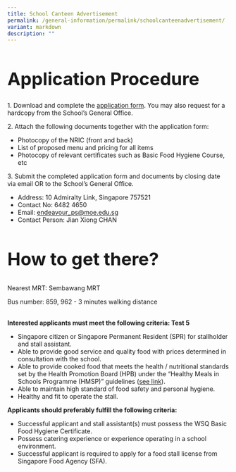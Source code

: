 ```yaml
---
title: School Canteen Advertisement
permalink: /general-information/permalink/schoolcanteenadvertisement/
variant: markdown
description: ""
---
```

<h1 style="font-size: 40px;">Application Procedure</h1>
<p>
		1. Download and complete the <a download="" href="application_form.pdf">application form</a>. You may also request for a hardcopy from the School’s General Office.
</p>
<p>
		2. Attach the following documents together with the application form:
		</p><ul>
				<li>Photocopy of the NRIC (front and back)</li>
				<li>List of proposed menu and pricing for all items</li>
				<li>Photocopy of relevant certificates such as Basic Food Hygiene Course, etc</li>
		</ul>
<p></p>
<p>
		3. Submit the completed application form and documents by closing date via email OR to the School’s General Office.
		</p><ul>
				<li>Address: 10 Admiralty Link, Singapore 757521</li>
				<li>Contact No: 6482 4650</li>
				<li>Email: <a href="mailto:endeavour_ps@moe.edu.sg">endeavour_ps@moe.edu.sg</a></li>
				<li>Contact Person: Jian Xiong CHAN</li>
		</ul>
<p></p>
<h2 style="font-size: 40px;">How to get there?</h2>
<p>Nearest MRT: Sembawang MRT </p>
<p>Bus number: 859, 962 - 3 minutes walking distance</p><br>
<strong>Interested applicants must meet the following criteria: Test 5</strong>
<ul>
		<li>Singapore citizen or Singapore Permanent Resident (SPR) for stallholder and stall assistant.</li>
		<li>Able to provide good service and quality food with prices determined in consultation with the school.</li>
		<li>Able to provide cooked food that meets the health / nutritional standards set by the Health Promotion Board (HPB) under the “Healthy Meals in Schools Programme (HMSP)” guidelines (<a href="https://www.hpb.gov.sg/schools/school-programmes/healthy-meals-in-schools-programme">see link</a>).</li>
		<li>Able to maintain high standard of food safety and personal hygiene.</li>
		<li>Healthy and fit to operate the stall.</li>
</ul>
<strong>Applicants should preferably fulfill the following criteria:</strong>
<ul>
		<li>Successful applicant and stall assistant(s) must possess the WSQ Basic Food Hygiene Certificate.</li>
		<li>Possess catering experience or experience operating in a school environment.</li>
		<li>Successful applicant is required to apply for a food stall license from Singapore Food Agency (SFA).</li>
</ul>
